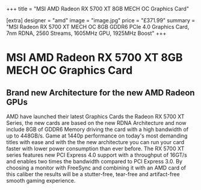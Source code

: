 +++
title = "MSI AMD Radeon RX 5700 XT 8GB MECH OC Graphics Card"

[extra]
designer = "amd"
image = "image.jpg"
price = "£371.99"
summary = "MSI Radeon RX 5700 XT MECH OC 8GB GDDR6 PCIe 4.0 Graphics Card, 7nm RDNA, 2560 Streams, 1605MHz GPU, 1925MHz Boost"
+++
# MSI AMD Radeon RX 5700 XT 8GB MECH OC Graphics Card

## Brand new Architecture for the new AMD Radeon GPUs

AMD have launched their latest Graphics Cards the Radeon RX 5700 XT Series, the new cards are based on the new RDNA Architecture and now include 8GB of GDDR6 Memory driving the card with a high bandwidth of up to 448GB/s. Game at 1440p performance on today's most demanding titles with ease and with the the new architecture you can run your card faster with lower power consumption than ever before. The RX 5700 XT series features new PCI Express 4.0 support with a throughput of 16GT/s and enables two times the bandwidth compared to PCI Express 3.0. By choosing a monitor with FreeSync and combining it with an AMD card of this caliber the results will be a stutter-free, tear-free and artifact-free smooth gaming experience.
